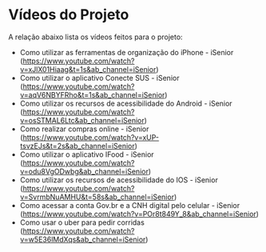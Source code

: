 # Vídeos do Projeto
A relação abaixo lista os vídeos feitos para o projeto:
 - Como utilizar as ferramentas de organização do iPhone - iSenior (https://www.youtube.com/watch?v=xJlX01Hiaag&t=1s&ab_channel=iSenior)
 - Como utilizar o aplicativo Conecte SUS - iSenior (https://www.youtube.com/watch?v=aqV6NBYFRho&t=1s&ab_channel=iSenior)
 - Como utilizar os recursos de acessibilidade do Android - iSenior (https://www.youtube.com/watch?v=osSTMAL6Ltc&ab_channel=iSenior)
 - Como realizar compras online - iSenior (https://www.youtube.com/watch?v=xUP-tsvzEJs&t=2s&ab_channel=iSenior)
 - Como utilizar o aplicativo IFood - iSenior (https://www.youtube.com/watch?v=odu8VgODwbg&ab_channel=iSenior)
 - Como utilizar os recursos de acessibilidade do IOS - iSenior (https://www.youtube.com/watch?v=SvrmbNuAMHU&t=58s&ab_channel=iSenior)
 - Como acessar a conta Gov.br e a CNH digital pelo celular - iSenior (https://www.youtube.com/watch?v=POr8t849Y_8&ab_channel=iSenior)
 - Como usar o uber para pedir corridas (https://www.youtube.com/watch?v=w5E36lMdXqs&ab_channel=iSenior)
 
 

